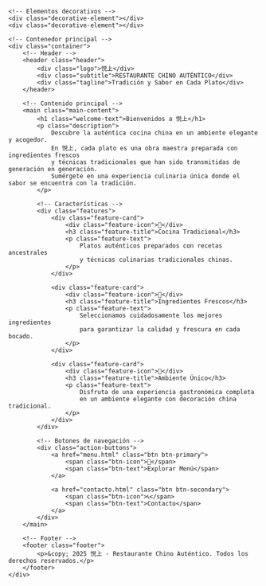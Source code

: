 <!DOCTYPE html>
<html lang="es">
<head>
    <meta charset="UTF-8">
    <meta name="viewport" content="width=device-width, initial-scale=1.0">
    <title>悦上 - Restaurante Chino Auténtico</title>
    <link rel="stylesheet" href="styles.css">
</head>
<body>
    <!-- Partículas de fondo -->
    <div class="particles">
        <div class="particle"></div>
        <div class="particle"></div>
        <div class="particle"></div>
        <div class="particle"></div>
        <div class="particle"></div>
        <div class="particle"></div>
    </div>
    
    <!-- Elementos decorativos -->
    <div class="decorative-element"></div>
    <div class="decorative-element"></div>
    
    <!-- Contenedor principal -->
    <div class="container">
        <!-- Header -->
        <header class="header">
            <div class="logo">悦上</div>
            <div class="subtitle">RESTAURANTE CHINO AUTÉNTICO</div>
            <div class="tagline">Tradición y Sabor en Cada Plato</div>
        </header>
        
        <!-- Contenido principal -->
        <main class="main-content">
            <h1 class="welcome-text">Bienvenidos a 悦上</h1>
            <p class="description">
                Descubre la auténtica cocina china en un ambiente elegante y acogedor. 
                En 悦上, cada plato es una obra maestra preparada con ingredientes frescos 
                y técnicas tradicionales que han sido transmitidas de generación en generación. 
                Sumérgete en una experiencia culinaria única donde el sabor se encuentra con la tradición.
            </p>
            
            <!-- Características -->
            <div class="features">
                <div class="feature-card">
                    <div class="feature-icon">🥢</div>
                    <h3 class="feature-title">Cocina Tradicional</h3>
                    <p class="feature-text">
                        Platos auténticos preparados con recetas ancestrales 
                        y técnicas culinarias tradicionales chinas.
                    </p>
                </div>
                
                <div class="feature-card">
                    <div class="feature-icon">🍜</div>
                    <h3 class="feature-title">Ingredientes Frescos</h3>
                    <p class="feature-text">
                        Seleccionamos cuidadosamente los mejores ingredientes 
                        para garantizar la calidad y frescura en cada bocado.
                    </p>
                </div>
                
                <div class="feature-card">
                    <div class="feature-icon">🏮</div>
                    <h3 class="feature-title">Ambiente Único</h3>
                    <p class="feature-text">
                        Disfruta de una experiencia gastronómica completa 
                        en un ambiente elegante con decoración china tradicional.
                    </p>
                </div>
            </div>
            
            <!-- Botones de navegación -->
            <div class="action-buttons">
                <a href="menu.html" class="btn btn-primary">
                    <span class="btn-icon">📖</span>
                    <span class="btn-text">Explorar Menú</span>
                </a>
                
                <a href="contacto.html" class="btn btn-secondary">
                    <span class="btn-icon">📞</span>
                    <span class="btn-text">Contacto</span>
                </a>
            </div>
        </main>
        
        <!-- Footer -->
        <footer class="footer">
            <p>&copy; 2025 悦上 - Restaurante Chino Auténtico. Todos los derechos reservados.</p>
        </footer>
    </div>
</body>
</html>
